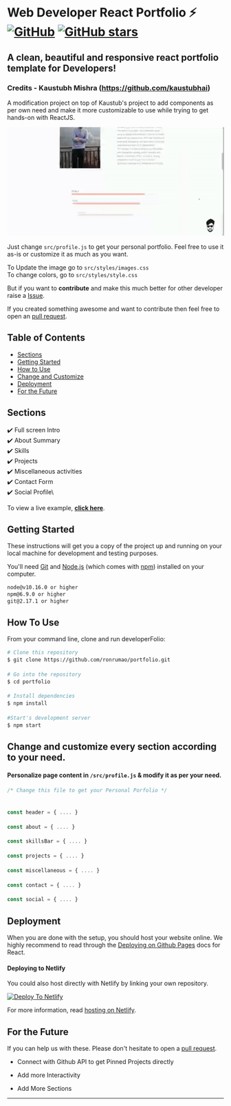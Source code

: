 # Web Developer React Portfolio ⚡️ [![GitHub](https://img.shields.io/github/license/ronrumao/portfolio?color=blue)](https://github.com/ronrumao/portfolio/blob/master/LICENSE) [![GitHub stars](https://img.shields.io/github/stars/ronrumao/portfolio)](https://github.com/kaustubhai/portfolio/stargazers)

## A clean, beautiful and responsive react portfolio template for Developers!

### Credits - Kaustubh Mishra (https://github.com/kaustubhai)

A modification project on top of Kaustub's project to add components as per own need and make it more customizable to use while trying to get hands-on with ReactJS.

<p align="center">
  <kbd>
<img src="https://github.com/ronrumao/portfolio/blob/master/public/portfolio-example.gif?raw=true"></img>
  </kbd>
</p>


Just change `src/profile.js` to get your personal portfolio. Feel free to use it as-is or customize it as much as you want.

To Update the image go to `src/styles/images.css`  
To change colors, go to `src/styles/style.css`

But if you want to **contribute** and make this much better for other developer raise a [Issue](https://github.com/ronrumao/portfolio/issues).


If you created something awesome and want to contribute then feel free to open an [pull request](https://github.com/ronrumao/portfolio/pulls).

## Table of Contents
- [Sections](#sections)
- [Getting Started](#getting-started)
- [How to Use](#how-to-use)
- [Change and Customize](#change-and-customize-every-section-according-to-your-need)
- [Deployment](#deployment)
- [For the Future](#for-the-future)
## Sections
✔️ Full screen Intro\
✔️ About Summary\
✔️ Skills\
✔️ Projects\
✔️ Miscellaneous activities\
✔️ Contact Form\
✔️ Social Profile\

To view a live example, **[click here](https://ronrumaogithub.io/portfolio/)**.


## Getting Started

These instructions will get you a copy of the project up and running on your local machine for development and testing purposes.

You'll need [Git](https://git-scm.com) and [Node.js](https://nodejs.org/en/download/) (which comes with [npm](http://npmjs.com)) installed on your computer.

```
node@v10.16.0 or higher
npm@6.9.0 or higher
git@2.17.1 or higher
```


## How To Use 

From your command line, clone and run developerFolio:

```bash
# Clone this repository
$ git clone https://github.com/ronrumao/portfolio.git

# Go into the repository
$ cd portfolio

# Install dependencies
$ npm install

#Start's development server
$ npm start
```

## Change and customize every section according to your need.

#### Personalize page content in `/src/profile.js` & modify it as per your need.

```javascript
/* Change this file to get your Personal Porfolio */


const header = { .... }

const about = { .... }

const skillsBar = { .... }

const projects = { .... }

const miscellaneous = { .... }

const contact = { .... }

const social = { .... }

```


## Deployment
When you are done with the setup, you should host your website online.
We highly recommend to read through the [Deploying on Github Pages](https://create-react-app.dev/docs/deployment/#github-pages) docs for React.


#### Deploying to Netlify

You could also host directly with Netlify by linking your own repository.

[![Deploy To Netlify](https://www.netlify.com/img/deploy/button.svg)](https://app.netlify.com/start/deploy?repository=https://github.com/ronrumao/portfolio)

For more information, read [hosting on Netlify](https://create-react-app.dev/docs/deployment/#netlify).


## For the Future
If you can help us with these. Please don't hesitate to open a [pull request](https://github.com/ronrumao/portfolio/pulls).

- Connect with Github API to get Pinned Projects directly

- Add more Interactivity

- Add More Sections

<!-- markdownlint-enable -->
<!-- prettier-ignore-end -->
<!-- ALL-CONTRIBUTORS-LIST:END -->

---
